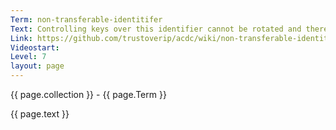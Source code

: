```yaml
---
Term: non-transferable-identitifer
Text: Controlling keys over this identifier cannot be rotated and therefore this identifier is non-transferable to other control
Link: https://github.com/trustoverip/acdc/wiki/non-transferable-identitifer
Videostart: 
Level: 7
layout: page
---
```


{{ page.collection }} - {{ page.Term }}

   {{ page.text }}

